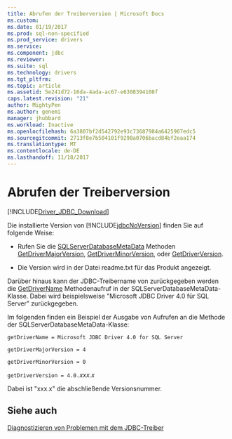 ```yaml
---
title: Abrufen der Treiberversion | Microsoft Docs
ms.custom: 
ms.date: 01/19/2017
ms.prod: sql-non-specified
ms.prod_service: drivers
ms.service: 
ms.component: jdbc
ms.reviewer: 
ms.suite: sql
ms.technology: drivers
ms.tgt_pltfrm: 
ms.topic: article
ms.assetid: 5e241d72-16da-4ada-ac67-e6308394108f
caps.latest.revision: "21"
author: MightyPen
ms.author: genemi
manager: jhubbard
ms.workload: Inactive
ms.openlocfilehash: 6a3807bf2d542792e93c73687984a6425907edc5
ms.sourcegitcommit: 2713f8e7b504101f9298a0706bacd84bf2eaa174
ms.translationtype: MT
ms.contentlocale: de-DE
ms.lasthandoff: 11/18/2017
---
```

# <a name="getting-the-driver-version"></a>Abrufen der Treiberversion
[!INCLUDE[Driver_JDBC_Download](../../includes/driver_jdbc_download.md)]

  Die installierte Version von [!INCLUDE[jdbcNoVersion](../../includes/jdbcnoversion_md.md)] finden Sie auf folgende Weise:  
  
-   Rufen Sie die [SQLServerDatabaseMetaData](../../connect/jdbc/reference/sqlserverdatabasemetadata-class.md) Methoden [GetDriverMajorVersion](../../connect/jdbc/reference/getdrivermajorversion-method-sqlserverdatabasemetadata.md), [GetDriverMinorVersion](../../connect/jdbc/reference/getdriverminorversion-method-sqlserverdatabasemetadata.md), oder [GetDriverVersion](../../connect/jdbc/reference/getdriverversion-method-sqlserverdatabasemetadata.md).  
  
-   Die Version wird in der Datei readme.txt für das Produkt angezeigt.  
  
 Darüber hinaus kann der JDBC-Treibername von zurückgegeben werden die [GetDriverName](../../connect/jdbc/reference/getdrivername-method-sqlserverdatabasemetadata.md) Methodenaufruf in der SQLServerDatabaseMetaData-Klasse. Dabei wird beispielsweise "Microsoft JDBC Driver 4.0 für SQL Server" zurückgegeben.  
  
 Im folgenden finden ein Beispiel der Ausgabe von Aufrufen an die Methode der SQLServerDatabaseMetaData-Klasse:  
  
 `getDriverName = Microsoft JDBC Driver 4.0 for SQL Server`  
  
 `getDriverMajorVersion = 4`  
  
 `getDriverMinorVersion = 0`  
  
 `getDriverVersion = 4.0.`*xxx.x*  
  
 Dabei ist "xxx.x" die abschließende Versionsnummer.  
  
## <a name="see-also"></a>Siehe auch  
 [Diagnostizieren von Problemen mit dem JDBC-Treiber](../../connect/jdbc/diagnosing-problems-with-the-jdbc-driver.md)  
  
  
